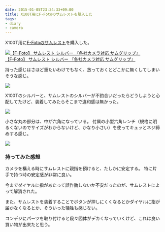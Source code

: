 ```yaml
---
date: 2015-01-05T23:34:33+09:00
title: X100T用にF-Fotoのサムレストを購入した
tags: 
- diary
- camera
---
```

X100T用に[F-Fotoのサムレスト](http://f-foto.jp/products/thumb/product-thumb.html)を購入した。

[![【F-Foto】 サムレスト シルバー 『各社カメラ対応 サムグリップ』](http://ecx.images-amazon.com/images/I/41cVKsn2ABL.jpg)](http://www.amazon.co.jp/exec/obidos/ASIN/B00EXP51TS/hifumiass-22/ref=nosim/)  
[【F-Foto】 サムレスト シルバー 『各社カメラ対応 サムグリップ』](http://www.amazon.co.jp/exec/obidos/ASIN/B00EXP51TS/hifumiass-22/ref=nosim/)

持った感じはさほど重たいわけでもなく、放っておくとどこかに無くしてしまいそうな感じ。

![](http://30d.jp/img/hfm/public/d9517c3d-59e4-4de1-9cb7-ee1398a9a5c8_medium.jpg)

X100Tのシルバーと、サムレストのシルバーが不釣合いだったらどうしようと心配してたけど、装着してみたらそこまで違和感は無かった。

![](http://30d.jp/img/hfm/public/c403882f-003d-48ed-a3e4-ea638cfed0fe_medium.jpg)

小さな丸の部分は、中が六角になっている。
付属の小型六角レンチ（規格に明るくないのでサイズがわからないけど、かなり小さい）を使ってキュッとネジ締めする感じ。

![](http://30d.jp/img/hfm/public/d9f68919-2920-4676-8739-dc0c05047fa3_medium.jpg)

### 持ってみた感想

カメラを構える時にサムレストに親指を預けると、たしかに安定する。
特に片手で持つ時の安定感が非常に良い。

今までダイヤルに指があたって誤作動しないか不安だったのが、サムレストによって解消された。

また、サムレストを装着することでボタンが押しにくくなるとかダイヤルに指が届かなくなるとか、そういった犠牲も感じない。

コンデジにパーツを取り付けると段々図体がデカくなっていくけど、これは良い買い物が出来たと思う。
